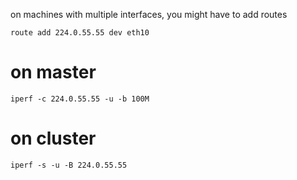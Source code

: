 

on machines with multiple interfaces, you might have to add routes

    route add 224.0.55.55 dev eth10

# on master #

    iperf -c 224.0.55.55 -u -b 100M

# on cluster #

    iperf -s -u -B 224.0.55.55 

